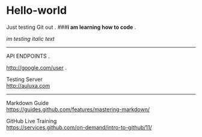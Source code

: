 # Hello-world
Just testing Git out . 
###**i am learning how to code** . 

*im testing italic text* 

---

API ENDPOINTS . 

http://google.com/user . 

Testing Server  
http://auluxa.com

---
Markdown Guide  
https://guides.github.com/features/mastering-markdown/

GitHub Live Training  
https://services.github.com/on-demand/intro-to-github/11/


